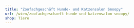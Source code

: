```yaml
---
title: "Zoofachgeschäft Hunde- und Katzensalon Snoopy"
url: /wien/zoofachgeschaeft-hunde-und-katzensalon-snoopy/
shop: Tiere
---
```

